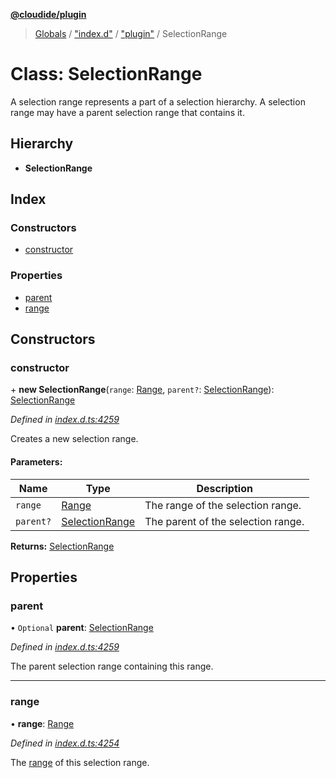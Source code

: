 **[@cloudide/plugin](../README.md)**

> [Globals](../README.md) / ["index.d"](../modules/_index_d_.md) / ["plugin"](../modules/_index_d_._plugin_.md) / SelectionRange

# Class: SelectionRange

A selection range represents a part of a selection hierarchy. A selection range
may have a parent selection range that contains it.

## Hierarchy

* **SelectionRange**

## Index

### Constructors

* [constructor](_index_d_._plugin_.selectionrange.md#constructor)

### Properties

* [parent](_index_d_._plugin_.selectionrange.md#parent)
* [range](_index_d_._plugin_.selectionrange.md#range)

## Constructors

### constructor

\+ **new SelectionRange**(`range`: [Range](_index_d_._plugin_.range.md), `parent?`: [SelectionRange](_index_d_._plugin_.selectionrange.md)): [SelectionRange](_index_d_._plugin_.selectionrange.md)

*Defined in [index.d.ts:4259](https://github.com/huaweicloud/cloudide-plugin-api/blob/1ab5ef8/index.d.ts#L4259)*

Creates a new selection range.

#### Parameters:

Name | Type | Description |
------ | ------ | ------ |
`range` | [Range](_index_d_._plugin_.range.md) | The range of the selection range. |
`parent?` | [SelectionRange](_index_d_._plugin_.selectionrange.md) | The parent of the selection range.  |

**Returns:** [SelectionRange](_index_d_._plugin_.selectionrange.md)

## Properties

### parent

• `Optional` **parent**: [SelectionRange](_index_d_._plugin_.selectionrange.md)

*Defined in [index.d.ts:4259](https://github.com/huaweicloud/cloudide-plugin-api/blob/1ab5ef8/index.d.ts#L4259)*

The parent selection range containing this range.

___

### range

•  **range**: [Range](_index_d_._plugin_.range.md)

*Defined in [index.d.ts:4254](https://github.com/huaweicloud/cloudide-plugin-api/blob/1ab5ef8/index.d.ts#L4254)*

The [range](#Range) of this selection range.

